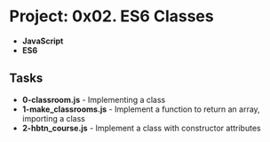 
# Project: 0x02. ES6 Classes
- **JavaScript**
- **ES6**
## Tasks
- **0-classroom.js** - Implementing a class
- **1-make_classrooms.js** - Implement a function to return an array, importing a class
- **2-hbtn_course.js** - Implement a class with constructor attributes
